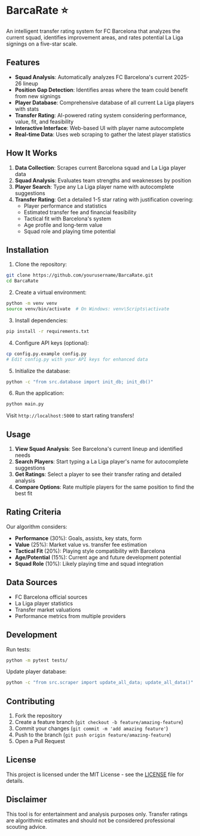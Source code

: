 
# BarcaRate ⭐

An intelligent transfer rating system for FC Barcelona that analyzes the current squad, identifies improvement areas, and rates potential La Liga signings on a five-star scale.

## Features

- **Squad Analysis**: Automatically analyzes FC Barcelona's current 2025-26 lineup
- **Position Gap Detection**: Identifies areas where the team could benefit from new signings
- **Player Database**: Comprehensive database of all current La Liga players with stats
- **Transfer Rating**: AI-powered rating system considering performance, value, fit, and feasibility  
- **Interactive Interface**: Web-based UI with player name autocomplete
- **Real-time Data**: Uses web scraping to gather the latest player statistics

## How It Works

1. **Data Collection**: Scrapes current Barcelona squad and La Liga player data
2. **Squad Analysis**: Evaluates team strengths and weaknesses by position
3. **Player Search**: Type any La Liga player name with autocomplete suggestions
4. **Transfer Rating**: Get a detailed 1-5 star rating with justification covering:
   - Player performance and statistics
   - Estimated transfer fee and financial feasibility
   - Tactical fit with Barcelona's system
   - Age profile and long-term value
   - Squad role and playing time potential

## Installation

1. Clone the repository:
```bash
git clone https://github.com/yourusername/BarcaRate.git
cd BarcaRate
```

2. Create a virtual environment:
```bash
python -m venv venv
source venv/bin/activate  # On Windows: venv\Scripts\activate
```

3. Install dependencies:
```bash
pip install -r requirements.txt
```

4. Configure API keys (optional):
```bash
cp config.py.example config.py
# Edit config.py with your API keys for enhanced data
```

5. Initialize the database:
```bash
python -c "from src.database import init_db; init_db()"
```

6. Run the application:
```bash
python main.py
```

Visit `http://localhost:5000` to start rating transfers!

## Usage

1. **View Squad Analysis**: See Barcelona's current lineup and identified needs
2. **Search Players**: Start typing a La Liga player's name for autocomplete suggestions
3. **Get Ratings**: Select a player to see their transfer rating and detailed analysis
4. **Compare Options**: Rate multiple players for the same position to find the best fit

## Rating Criteria

Our algorithm considers:
- **Performance** (30%): Goals, assists, key stats, form
- **Value** (25%): Market value vs. transfer fee estimation  
- **Tactical Fit** (20%): Playing style compatibility with Barcelona
- **Age/Potential** (15%): Current age and future development potential
- **Squad Role** (10%): Likely playing time and squad integration

## Data Sources

- FC Barcelona official sources
- La Liga player statistics  
- Transfer market valuations
- Performance metrics from multiple providers

## Development

Run tests:
```bash
python -m pytest tests/
```

Update player database:
```bash
python -c "from src.scraper import update_all_data; update_all_data()"
```

## Contributing

1. Fork the repository
2. Create a feature branch (`git checkout -b feature/amazing-feature`)
3. Commit your changes (`git commit -m 'add amazing feature'`)
4. Push to the branch (`git push origin feature/amazing-feature`)
5. Open a Pull Request

## License

This project is licensed under the MIT License - see the [LICENSE](LICENSE) file for details.

## Disclaimer

This tool is for entertainment and analysis purposes only. Transfer ratings are algorithmic estimates and should not be considered professional scouting advice.